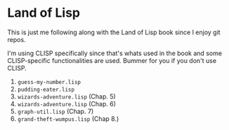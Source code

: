 Land of Lisp
============

This is just me following along with the Land of Lisp book since I enjoy git repos.

I'm using CLISP specifically since that's whats used in the book and some CLISP-specific functionalities are used.
Bummer for you if you don't use CLISP.

1. `guess-my-number.lisp`
2. `pudding-eater.lisp`
3. `wizards-adventure.lisp` (Chap. 5)
4. `wizards-adventure.lisp` (Chap. 6)
5. `graph-util.lisp` (Chap. 7)
6. `grand-theft-wumpus.lisp` (Chap 8.)
